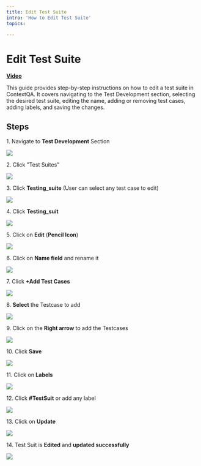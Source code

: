 ```yaml
---
title: Edit Test Suite
intro: 'How to Edit Test Suite'
topics:

---
```

# Edit Test Suite

[**Video**](https://www.youtube.com/watch?v=CcYkOUTBQPg&list=PLfRq0FuuqhRnYtoF6kHsDdZc7ekSgpg6V&index=10)


This guide provides step-by-step instructions on how to edit a test suite in ContextQA. It covers navigating to the Test Development section, selecting the desired test suite, editing the name, adding or removing test cases, adding labels, and saving the changes.


## Steps

1\. Navigate to **Test Development** Section

![](https://ajeuwbhvhr.cloudimg.io/colony-recorder.s3.amazonaws.com/files/2024-02-29/9a4a6540-663a-4353-a564-b85ce71bcb7f/user_cropped_screenshot.jpeg?tl_px=0,0&br_px=1075,600&force_format=png&wat_scale=95&wat=1&wat_opacity=0.7&wat_gravity=northwest&wat_url=https://colony-recorder.s3.us-west-1.amazonaws.com/images/watermarks/FB923C_standard.png&wat_pad=4,218)


2\. Click "Test Suites"

![](https://ajeuwbhvhr.cloudimg.io/colony-recorder.s3.amazonaws.com/files/2024-02-28/40de927d-fbe9-47c7-a32d-d0932a6b2999/ascreenshot.jpeg?tl_px=0,95&br_px=1376,864&force_format=png&width=1120.0&wat=1&wat_opacity=0.7&wat_gravity=northwest&wat_url=https://colony-recorder.s3.us-west-1.amazonaws.com/images/watermarks/FB923C_standard.png&wat_pad=124,277)


3\. Click **Testing_suite** (User can select any test case to edit)

![](https://ajeuwbhvhr.cloudimg.io/colony-recorder.s3.amazonaws.com/files/2024-02-28/10684af3-4149-4a51-a0c4-716905c7b301/ascreenshot.jpeg?tl_px=0,111&br_px=1075,712&force_format=png&wat_scale=95&wat=1&wat_opacity=0.7&wat_gravity=northwest&wat_url=https://colony-recorder.s3.us-west-1.amazonaws.com/images/watermarks/FB923C_standard.png&wat_pad=447,265)


4\. Click **Testing_suit**

![](https://ajeuwbhvhr.cloudimg.io/colony-recorder.s3.amazonaws.com/files/2024-02-28/001b7648-df11-4fcd-b208-fd8b140d4383/ascreenshot.jpeg?tl_px=433,0&br_px=1508,600&force_format=png&wat_scale=95&wat=1&wat_opacity=0.7&wat_gravity=northwest&wat_url=https://colony-recorder.s3.us-west-1.amazonaws.com/images/watermarks/FB923C_standard.png&wat_pad=502,95)


5\. Click on **Edit** (**Pencil Icon**)

![](https://ajeuwbhvhr.cloudimg.io/colony-recorder.s3.amazonaws.com/files/2024-02-28/344d8434-10b0-44f1-b35b-c83ba5585415/ascreenshot.jpeg?tl_px=203,0&br_px=1923,961&force_format=png&width=1120.0&wat=1&wat_opacity=0.7&wat_gravity=northwest&wat_url=https://colony-recorder.s3.us-west-1.amazonaws.com/images/watermarks/FB923C_standard.png&wat_pad=955,-12)


6\. Click on **Name field** and rename it

![](https://ajeuwbhvhr.cloudimg.io/colony-recorder.s3.amazonaws.com/files/2024-02-28/131f9e7e-1ebb-44da-ad7d-915330d7878f/ascreenshot.jpeg?tl_px=0,0&br_px=1923,962&force_format=png&width=1120.0&wat=1&wat_opacity=0.7&wat_gravity=northwest&wat_url=https://colony-recorder.s3.us-west-1.amazonaws.com/images/watermarks/FB923C_standard.png&wat_pad=368,83)


7\. Click **+Add Test Cases**

![](https://ajeuwbhvhr.cloudimg.io/colony-recorder.s3.amazonaws.com/files/2024-02-28/b71e65f7-ff95-486b-a121-549763017e1b/ascreenshot.jpeg?tl_px=0,0&br_px=1719,962&force_format=png&width=1120.0&wat=1&wat_opacity=0.7&wat_gravity=northwest&wat_url=https://colony-recorder.s3.us-west-1.amazonaws.com/images/watermarks/FB923C_standard.png&wat_pad=268,394)


8\. **Select** the Testcase to add

![](https://ajeuwbhvhr.cloudimg.io/colony-recorder.s3.amazonaws.com/files/2024-02-28/64c3f90b-eb6c-4ebb-99ec-5271ed79676a/ascreenshot.jpeg?tl_px=0,0&br_px=1719,961&force_format=png&width=1120.0&wat=1&wat_opacity=0.7&wat_gravity=northwest&wat_url=https://colony-recorder.s3.us-west-1.amazonaws.com/images/watermarks/FB923C_standard.png&wat_pad=424,260)


9\. Click on the **Right arrow** to add the Testcases

![](https://ajeuwbhvhr.cloudimg.io/colony-recorder.s3.amazonaws.com/files/2024-02-28/e2d5f75c-2f09-4f36-98fa-e7808ffbfee3/ascreenshot.jpeg?tl_px=546,62&br_px=1923,831&force_format=png&width=1120.0&wat=1&wat_opacity=0.7&wat_gravity=northwest&wat_url=https://colony-recorder.s3.us-west-1.amazonaws.com/images/watermarks/FB923C_standard.png&wat_pad=524,277)


10\. Click **Save**

![](https://ajeuwbhvhr.cloudimg.io/colony-recorder.s3.amazonaws.com/files/2024-02-28/dbb5e085-77fa-4158-aed0-663369872947/ascreenshot.jpeg?tl_px=203,0&br_px=1923,962&force_format=png&width=1120.0&wat=1&wat_opacity=0.7&wat_gravity=northwest&wat_url=https://colony-recorder.s3.us-west-1.amazonaws.com/images/watermarks/FB923C_standard.png&wat_pad=938,527)


11\. Click on **Labels**

![](https://ajeuwbhvhr.cloudimg.io/colony-recorder.s3.amazonaws.com/files/2024-02-28/b3a6cc0b-beeb-4cfc-a7e9-463c52d146ed/ascreenshot.jpeg?tl_px=0,0&br_px=1719,962&force_format=png&width=1120.0&wat=1&wat_opacity=0.7&wat_gravity=northwest&wat_url=https://colony-recorder.s3.us-west-1.amazonaws.com/images/watermarks/FB923C_standard.png&wat_pad=423,495)


12\. Click **#TestSuit** or add any label

![](https://ajeuwbhvhr.cloudimg.io/colony-recorder.s3.amazonaws.com/files/2024-02-28/fbedc4ce-e3c7-4790-81c3-de535d21ee30/ascreenshot.jpeg?tl_px=0,0&br_px=1923,962&force_format=png&width=1120.0&wat=1&wat_opacity=0.7&wat_gravity=northwest&wat_url=https://colony-recorder.s3.us-west-1.amazonaws.com/images/watermarks/FB923C_standard.png&wat_pad=219,463)


13\. Click on **Update**

![](https://ajeuwbhvhr.cloudimg.io/colony-recorder.s3.amazonaws.com/files/2024-02-28/038c30c4-61be-46f4-b3b1-0b1f605f2ed1/ascreenshot.jpeg?tl_px=0,0&br_px=1923,962&force_format=png&width=1120.0&wat=1&wat_opacity=0.7&wat_gravity=northwest&wat_url=https://colony-recorder.s3.us-west-1.amazonaws.com/images/watermarks/FB923C_standard.png&wat_pad=893,488)


14\. Test Suit is **Edited** and **updated successfully**

![](https://ajeuwbhvhr.cloudimg.io/colony-recorder.s3.amazonaws.com/files/2024-02-28/0b39a9c5-3d33-4572-9e6f-584e0e0cf63a/ascreenshot.jpeg?tl_px=0,0&br_px=1923,962&force_format=png&width=1120.0&wat=1&wat_opacity=0.7&wat_gravity=northwest&wat_url=https://colony-recorder.s3.us-west-1.amazonaws.com/images/watermarks/FB923C_standard.png&wat_pad=89,-14)



